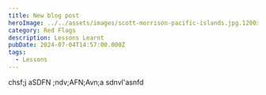 ```yaml
---
title: New blog post
heroImage: ../../assets/images/scott-morrison-pacific-islands.jpg.1200x1200.png
category: Red Flags
description: Lessons Learnt
pubDate: 2024-07-04T14:57:00.000Z
tags:
  - Lessons
---
```

chsf;j aSDFN ;ndv;AFN;Avn;a sdnvl'asnfd
